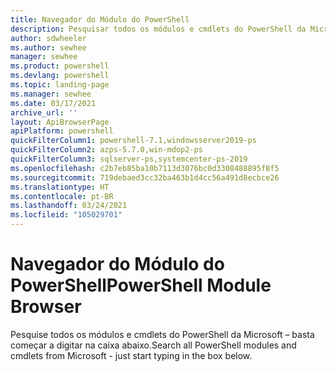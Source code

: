 ```yaml
---
title: Navegador do Módulo do PowerShell
description: Pesquisar todos os módulos e cmdlets do PowerShell da Microsoft
author: sdwheeler
ms.author: sewhee
manager: sewhee
ms.product: powershell
ms.devlang: powershell
ms.topic: landing-page
ms.manager: sewhee
ms.date: 03/17/2021
archive_url: ''
layout: ApiBrowserPage
apiPlatform: powershell
quickFilterColumn1: powershell-7.1,windowsserver2019-ps
quickFilterColumn2: azps-5.7.0,win-mdop2-ps
quickFilterColumn3: sqlserver-ps,systemcenter-ps-2019
ms.openlocfilehash: c2b7eb85ba10b7113d3076bc0d3308488895f8f5
ms.sourcegitcommit: 719debaed3cc32ba463b1d4cc56a491d8ecbce26
ms.translationtype: HT
ms.contentlocale: pt-BR
ms.lasthandoff: 03/24/2021
ms.locfileid: "105029701"
---
```

# <a name="powershell-module-browser"></a><span data-ttu-id="5784f-103">Navegador do Módulo do PowerShell</span><span class="sxs-lookup"><span data-stu-id="5784f-103">PowerShell Module Browser</span></span>

<span data-ttu-id="5784f-104">Pesquise todos os módulos e cmdlets do PowerShell da Microsoft – basta começar a digitar na caixa abaixo.</span><span class="sxs-lookup"><span data-stu-id="5784f-104">Search all PowerShell modules and cmdlets from Microsoft - just start typing in the box below.</span></span>
